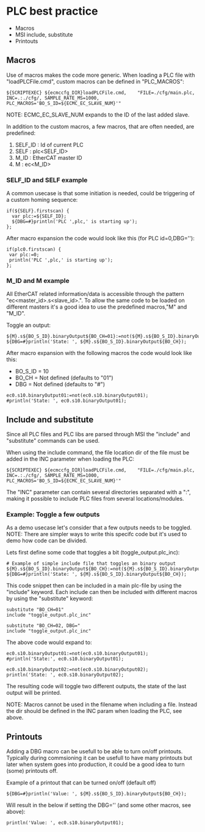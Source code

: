 # PLC best practice
* Macros
* MSI include, substitute
* Printouts

## Macros
Use of macros makes the code more generic. When loading a PLC file with "loadPLCFile.cmd", custom macros can be defined in "PLC\_MACROS":
```
${SCRIPTEXEC} ${ecmccfg_DIR}loadPLCFile.cmd,    "FILE=./cfg/main.plc, INC=.:./cfg/, SAMPLE_RATE_MS=1000, PLC_MACROS='BO_S_ID=${ECMC_EC_SLAVE_NUM}'"
```
NOTE: ECMC\_EC\_SLAVE\_NUM expands to the ID of the last added slave.

In addition to the custom macros, a few macros, that are often needed, are predefined:
1. SELF\_ID : Id of current PLC
2. SELF     : plc<SELF\_ID>
3. M\_ID    : EtherCAT master ID
4. M        : ec<M\_ID>

### SELF_ID and SELF example
A common usecase is that some initiation is needed, could be triggering of a custom homing sequence:

```
if(${SELF}.firstscan) {
  var plc:=${SELF_ID};
  ${DBG=#}println('PLC ',plc,' is starting up');
};

```
After macro expansion the code would look like this (for PLC id=0,DBG=''):
```
if(plc0.firstscan) {
 var plc:=0;
 println('PLC ',plc,' is starting up');
};

```
### M_ID and M example
All EtherCAT related information/data is accessible through the pattern "ec<master_id>.s<slave_id>.<name>".
To allow the same code to be loaded on different masters it's a good idea to use the predefined macros,"M" and "M_ID".

Toggle an output:
```
${M}.s${BO_S_ID}.binaryOutput${BO_CH=01}:=not(${M}.s${BO_S_ID}.binaryOutput${BO_CH=01});
${DBG=#}println('State: ', ${M}.s${BO_S_ID}.binaryOutput${BO_CH});
```
After macro expansion with the following macros the code would look like this:
* BO\_S\_ID = 10
* BO\_CH    = Not defined (defaults to "01")
* DBG       = Not defined (defaults to "#")
```
ec0.s10.binaryOutput01:=not(ec0.s10.binaryOutput01);
#println('State: ', ec0.s10.binaryOutput01);
```

## Include and substitute
Since all PLC files and PLC libs are parsed through MSI the "include" and "substitute" commands can be used.

When using the include command, the file location dir of the file must be added in the INC parameter when loading the PLC:
```
${SCRIPTEXEC} ${ecmccfg_DIR}loadPLCFile.cmd,    "FILE=./cfg/main.plc, INC=.:./cfg/, SAMPLE_RATE_MS=1000, PLC_MACROS='BO_S_ID=${ECMC_EC_SLAVE_NUM}'"
```
The "INC" parameter can contain several directories separated with a ":", making it possible to include PLC files from several locations/modules.

### Example: Toggle a few outputs 
As a demo usecase let's consider that a few outputs needs to be toggled.
NOTE: There are simpler ways to write this specifc code but it's used to demo how code can be divided.

Lets first define some code that toggles a bit (toggle\_output.plc\_inc):
```
# Example of simple include file that toggles an binary output
${M}.s${BO_S_ID}.binaryOutput${BO_CH}:=not(${M}.s${BO_S_ID}.binaryOutput${BO_CH});
${DBG=#}println('State: ', ${M}.s${BO_S_ID}.binaryOutput${BO_CH});

```
This code snippet then can be included in a main plc-file by using the "include" keyword.
Each include can then be included with different macros by using the "substitute" keyword:
```
substitute "BO_CH=01"
include "toggle_output.plc_inc"

substitute "BO_CH=02, DBG="
include "toggle_output.plc_inc"
```
The above code would expand to:
```
ec0.s10.binaryOutput01:=not(ec0.s10.binaryOutput01);
#println('State:', ec0.s10.binaryOutput01);

ec0.s10.binaryOutput02:=not(ec0.s10.binaryOutput02);
println('State: ', ec0.s10.binaryOutput02);
```
The resulting code will toggle two different outputs, the state of the last output will be printed.

NOTE: Macros cannot be used in the filename when including a file. Instead the dir should be defined in the INC param when loading the PLC, see above.

## Printouts
Adding a DBG macro can be usefull to be able to turn on/off printouts. Typically during commsioning it can be usefull to have many printouts but later when system goes into production, it could be a good idea to turn (some) printouts off.

Example of a printout that can be turned on/off (default off)
```
${DBG=#}println('Value: ', ${M}.s${BO_S_ID}.binaryOutput${BO_CH});
```
Will result in the below if setting the DBG='' (and some other macros, see above):
```
println('Value: ', ec0.s10.binaryOutput01);
```

